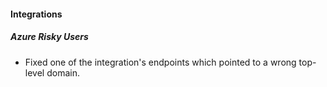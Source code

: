 
#### Integrations

##### Azure Risky Users

- Fixed one of the integration's endpoints which pointed to a wrong top-level domain.
